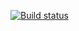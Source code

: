 [![Build status](https://ci.appveyor.com/api/projects/status/a7e4goxy2axkotcm/branch/master?svg=true)](https://ci.appveyor.com/project/Marifad/page-object/branch/master)

